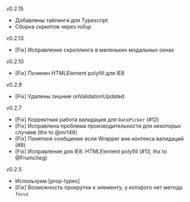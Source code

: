 v0.2.15
* Добавлены тайпинги для Typescript
* Сборка скриптов через rollup

v0.2.13
* [Fix] Исправление скроллинга в маленьких модальных окнах

v0.2.10
* [Fix] Починен HTMLElement polyfill для IE8

v0.2.9
* [Fix] Удалены лишние onValidationUpdated 

v0.2.7
* [Fix] Корректная работа валидация для `DatePicker` (#12)
* [Fix] Исправлена проблема производительности для некоторых случаев (thx to @mr146)
* [Fix] Понятное сообщение если Wrapper вне контекса валидаций (#8)
* [Fix] Исправление для IE8: HTMLElement polyfill (#13, thx to @Frumcheg)

v0.2.5
* Используем [prop-types]
* [Fix] Возможность прокрутки к элементу, у которого нет метода `focus`


